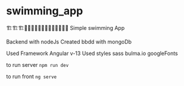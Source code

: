 # swimming_app
🏗️🏗️🏗️🚧🚧🚧🚧🚧👨‍💻👨‍💻👨‍💻👨‍💻
Simple swimming App

Backend with nodeJs
Created bbdd with mongoDb

Used Framework Angular v-13
Used styles
sass
bulma.io
googleFonts


to run server 
`npm run dev`

to run front 
`ng serve`